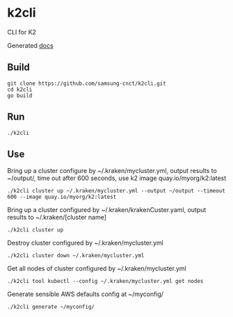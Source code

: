 # k2cli
CLI for K2

Generated [docs](docs/k2cli.md)

## Build

```
git clone https://github.com/samsung-cnct/k2cli.git
cd k2cli
go build
```

## Run

```
./k2cli
```
## Use

Bring up a cluster configure by ~/.kraken/mycluster.yml, output results to ~/output/, time out after 600 seconds, use k2 image quay.io/myorg/k2:latest

```
./k2cli cluster up ~/.kraken/mycluster.yml --output ~/output --timeout 600 --image quay.io/myorg/k2:latest
```

Bring up a cluster configured by ~/.kraken/krakenCuster.yaml, output results to ~/.kraken/[cluster name]

```
./k2cli cluster up
```

Destroy cluster configured by ~/.kraken/mycluster.yml

```
./k2cli cluster down ~/.kraken/mycluster.yml
```

Get all nodes of cluster configured by ~/.kraken/mycluster.yml 

```
./k2cli tool kubectl --config ~/.kraken/mycluster.yml get nodes
```
Generate sensible AWS defaults config at ~/myconfig/

```
./k2cli generate ~/myconfig/
```

